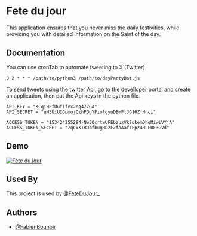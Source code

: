 
# Fete du jour

This application ensures that you never miss the daily festivities, while providing you with detailed information on the Saint of the day.


## Documentation

You can use cronTab to automate tweeting to X (Twitter)

```
0 2 * * * /path/to/python3 /path/to/dayPartyBot.js
```

To send tweets using the twitter Api, go to the develloper portal and create an application, then put the Api keys in the python file.

```
API_KEY = "KCqiHFfUufifex2nq47ZGA"
API_SECRET = "uH3UiUIGpmojOihFOgYFiolgyuDBmFlJG16ZfHnci"

ACCESS_TOKEN = "153424255284-Nw3OcrtwUFEbzuzVk7okemDhqMiwiVYjA"
ACCESS_TOKEN_SECRET = "ZqCxXIBDbfbugHDzFZfaAafzFpz4HLE0E3GVd"
```


## Demo

[![Fete du jour](https://media.discordapp.net/attachments/1014101467126304798/1142227254013853827/fetedujour.png?width=776&height=1288)](https://twitter.com/FeteDuJour_)


## Used By

This project is used by [@FeteDuJour_](https://twitter.com/FeteDuJour_)

## Authors

- [@FabienBounoir](https://www.github.com/fabienbounoir)


